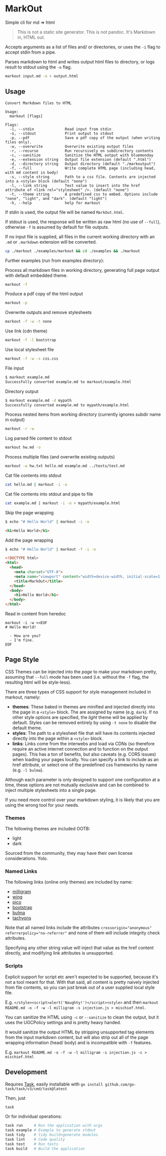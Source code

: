# MarkOut

Simple cli for md => html

> This is not a static site generator. This is not pandoc. It's Markdown in, HTML out.

Accepts arguments as a list of files and/ or directories, or uses the `-i` flag to accept stdin from a pipe.

Parses markdown to html and writes output html files to directory, or logs result to stdout using the `-o` flag.

```sh
markout input.md -o > output.html
```

## Usage

```text
Convert Markdown files to HTML

Usage:
  markout [flags]

Flags:
  -i, --stdin              Read input from stdin
  -o, --stdout             Print output to stdout
  -p, --pdf                Save a pdf copy of the output (when writing files only).
  -w, --overwrite          Overwrite existing output files
  -r, --recurse            Run recursively on subdirectory contents
  -c, --sanitize           Sanitize the HTML output with bluemonday
  -e, --extension string   Output file extension (default ".html")
  -d, --directory string   Output directory (default "./markoutput")
  -f, --full               Write complete HTML page (including head, with md content in body)
  -s, --style string       Path to a css file. Contents are injected into a <style> block (default "none")
  -l, --link string        Text value to insert into the href attribute of <link rel="stylesheet" />. (default "none")
  -t, --theme string       A predefined css to embed. Options include "none", "light", and "dark". (default "light")
  -h, --help               help for markout
```

If stdin is used, the output file will be named `MarkOut.html`.

If stdout is used, the response will be written as raw html (no use of `--full`), otherwise `-f` is assumed by default for file outputs.

If no input file is supplied, all files in the current working directory with an `.md` or `.markdown` extension will be converted.

```sh
cp ./markout ./examples/markout && cd ./examples && ./markout
```

Further examples (run from examples directory):

Process all markdown files in working directory, generating full page output with default embedded theme.

```sh
markout -f
```

Produce a pdf copy of the html output

```sh
markout -p
```

Overwrite outputs and remove stylesheets

```sh
markout -f -w -t none
```

Use link (cdn theme)

```sh
markout -f -l bootstrap
```

Use local stylesheet file

```sh
markout -f -w -s css.css
```

File input

```sh
$ markout example.md
Successfully converted example.md to markout/example.html
```

Directory output

```sh
$ markout example.md -d mypath
Successfully converted example.md to mypath/example.html
```

Process nested items from working directory (currently ignores subdir name in output)

```sh
markout -r -w
```

Log parsed file content to stdout

```sh
markout hw.md -o
```

Process multiple files (and overwrite existing outputs)

```sh
markout -w hw.txt hello.md example.md ../tests/test.md
```

Cat file contents into stdout

```sh
cat hello.md | markout -i -o
```

Cat file contents into stdout and pipe to file

```sh
cat example.md | markout -i -o > mypath/example.html
```

Skip the page wrapping

```sh
$ echo "# Hello World" | markout -i -o
```

```html
<h1>Hello World</h1>

```

Add the page wrapping

```sh
$ echo "# Hello World" | markout -f -i -o
```

```html
<!DOCTYPE html>
<html>
  <head>
    <meta charset="UTF-8">
    <meta name="viewport" content="width=device-width, initial-scale=1.0">
    <title>MarkOut</title>
  </head>
  <body>
    <h1>Hello World</h1>
  </body>
</html>
```

Read in content from heredoc

```
markout -i -w <<EOF
# Hello World!

  - How are you?
  - I'm fine.
EOF
```

## Page Style

CSS Themes can be injected into the *page* to make your markdown pretty, assuming that `--full` mode has been used (i.e. without the `-f` flag, the resulting html will be style-less).

There are three types of CSS support for style management included in markout, namely:

  - **themes**: These baked in themes are minified and injected directly into the page in a `<style>` block. The are assigned by name (e.g. `dark`). If no other style options are specified, the *light* theme will be applied by default. Styles can be removed entirely by using `-t none` to disable the default theme.
  - **styles**: The path to a stylesheet file that will have its contents injected directly into the page within a `<style>` block.
  - **links**: Links come from the interwebs and load via CDNs (so therefore require an active internet connection and  to function on the output pages). This has a ton of benefits, but also caveats (e.g. CORS issues) when loading your pages locally. You can specify a link to include as an href attribute, or select one of the predefined css frameworks by name (e.g. `-l bulma`).

Although each parameter is only designed to support one configuration at a time, these options are not mutually exclusive and can be combined to inject multiple stylesheets into a single page.

If you need more control over your markdown styling, it is likely that you are using the wrong tool for your needs.

### Themes

The following themes are included OOTB:

  - light
  - dark

Sourced from the community, they may have their own license considerations. Yolo.

### Named Links

The following links (online only themes) are included by name:

  - [milligram](https://milligram.io/#getting-started)
  - [wing](https://kbrsh.github.io/wing/)
  - [pico](https://picocss.com/docs/)
  - [bootstrap](https://www.bootstrapcdn.com/)
  - [bulma](https://bulma.io/documentation/overview/start/)
  - [tachyons](https://tachyons.io/)

Note that all named links include the attributes `crossorigin="anonymous" referrerpolicy="no-referrer"` and none of them will include integrity check attributes.

Specifying any other string value will inject that value as the href content directly, and modifying link attributes is unsupported.

### Scripts

Explicit support for script etc aren't expected to be supported, because it's not a tool meant for that. With that said, all content is pretty naively injected from file contents, so you can just break out of a user supplied local style file.

E.g. `</style><script>alert('Naughty!')</script><style>` and then `markout README.md -o -f -w -l milligram -s injection.js > mischief.html`.

You can sanitize the HTML using `-c` or `--sanitize` to clean the output, but it uses the UGCPolicy settings and is pretty heavy handed.

It would sanitize the output HTML by stripping unsupported tag elements from the input markdown content, but will also strip out all of the page wrapping information (head/ body) and is incompatible with `-f` features.

E.g. `markout README.md -o -f -w -l milligram -s injection.js -c > mischief.html`

## Development

Requires [Task](https://taskfile.dev/), easily installable with `go install github.com/go-task/task/v3/cmd/task@latest`

Then, just

```sh
task
```

Or for individual operations:

```sh
task run     # Run the application with args
task example # Example to generate stdout
task tidy    # tidy build+generate modules 
task lint    # Code quality
task test    # Run tests
task build   # Build the application
```
